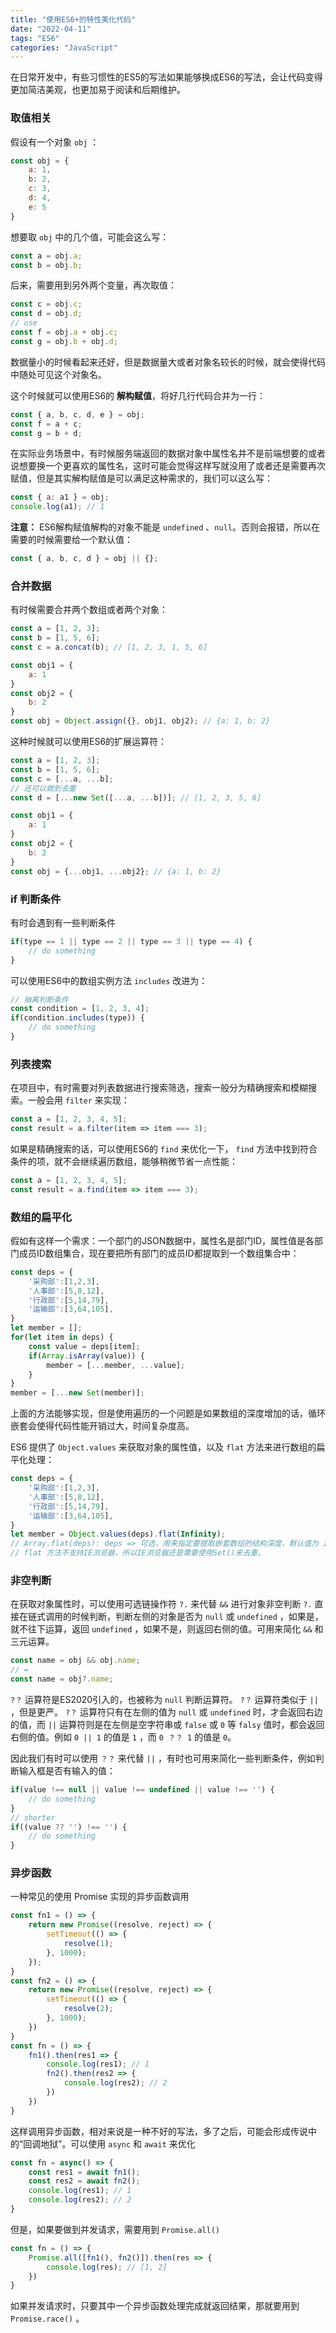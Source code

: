 ```yaml
---
title: "使用ES6+的特性美化代码"
date: "2022-04-11"
tags: "ES6"
categories: "JavaScript"
---
```


在日常开发中，有些习惯性的ES5的写法如果能够换成ES6的写法，会让代码变得更加简洁美观，也更加易于阅读和后期维护。

### 取值相关

假设有一个对象 `obj` ：

```js
const obj = {
	a: 1,
	b: 2,
	c: 3,
	d: 4,
	e: 5
}
```
想要取 `obj` 中的几个值，可能会这么写：

```js
const a = obj.a;
const b = obj.b;
```
后来，需要用到另外两个变量，再次取值：
```js
const c = obj.c;
const d = obj.d;
// use
const f = obj.a + obj.c;
const g = obj.b + obj.d;
```
数据量小的时候看起来还好，但是数据量大或者对象名较长的时候，就会使得代码中随处可见这个对象名。

这个时候就可以使用ES6的 **解构赋值**，将好几行代码合并为一行：
```js
const { a, b, c, d, e } = obj;
const f = a + c;
const g = b + d;
```
在实际业务场景中，有时候服务端返回的数据对象中属性名并不是前端想要的或者说想要换一个更喜欢的属性名，这时可能会觉得这样写就没用了或者还是需要再次赋值，但是其实解构赋值是可以满足这种需求的，我们可以这么写：
```js
const { a: a1 } = obj;
console.log(a1); // 1
```
**注意：** ES6解构赋值解构的对象不能是 `undefined` 、`null`。否则会报错，所以在需要的时候需要给一个默认值：
```js
const { a, b, c, d } = obj || {};
```

### 合并数据
有时候需要合并两个数组或者两个对象：
```js
const a = [1, 2, 3];
const b = [1, 5, 6];
const c = a.concat(b); // [1, 2, 3, 1, 5, 6]

const obj1 = {
	a: 1
}
const obj2 = {
	b: 2
}
const obj = Object.assign({}, obj1, obj2); // {a: 1, b: 2}
```

这种时候就可以使用ES6的扩展运算符：
```js
const a = [1, 2, 3];
const b = [1, 5, 6];
const c = [...a, ...b];
// 还可以做到去重
const d = [...new Set([...a, ...b])]; // [1, 2, 3, 5, 6]

const obj1 = {
	a: 1
}
const obj2 = {
	b: 2
}
const obj = {...obj1, ...obj2}; // {a: 1, b: 2}
```

### if 判断条件
有时会遇到有一些判断条件
```js
if(type == 1 || type == 2 || type == 3 || type == 4) {
	// do something
}
```
可以使用ES6中的数组实例方法 `includes` 改进为：
```js
// 抽离判断条件
const condition = [1, 2, 3, 4];
if(condition.includes(type)) {
	// do something
}
```

### 列表搜索

在项目中，有时需要对列表数据进行搜索筛选，搜索一般分为精确搜索和模糊搜索。一般会用 `filter` 来实现：
```js
const a = [1, 2, 3, 4, 5];
const result = a.filter(item => item === 3);
```
如果是精确搜索的话，可以使用ES6的 `find` 来优化一下， `find` 方法中找到符合条件的项，就不会继续遍历数组，能够稍微节省一点性能：
```js
const a = [1, 2, 3, 4, 5];
const result = a.find(item => item === 3);
```

### 数组的扁平化
假如有这样一个需求：一个部门的JSON数据中，属性名是部门ID，属性值是各部门成员ID数组集合，现在要把所有部门的成员ID都提取到一个数组集合中：
```js
const deps = {
	'采购部':[1,2,3],
	'人事部':[5,8,12],
	'行政部':[5,14,79],
	'运输部':[3,64,105],
}
let member = [];
for(let item in deps) {
	const value = deps[item];
	if(Array.isArray(value)) {
		member = [...member, ...value];
	}
}
member = [...new Set(member)];
```
上面的方法能够实现，但是使用遍历的一个问题是如果数组的深度增加的话，循环嵌套会使得代码性能开销过大，时间复杂度高。

ES6 提供了 `Object.values` 来获取对象的属性值，以及 `flat` 方法来进行数组的扁平化处理：
```js
const deps = {
	'采购部':[1,2,3],
	'人事部':[5,8,12],
	'行政部':[5,14,79],
	'运输部':[3,64,105],
}
let member = Object.values(deps).flat(Infinity);
// Array.flat(deps): deps => 可选，用来指定要提取嵌套数组的结构深度，默认值为 1。
// flat 方法不支持IE浏览器，所以IE浏览器还是需要使用Set()来去重。
```

### 非空判断

在获取对象属性时，可以使用可选链操作符 `?.` 来代替 `&&` 进行对象非空判断
`?.` 直接在链式调用的时候判断，判断左侧的对象是否为 `null` 或 `undefined` ，如果是，就不往下运算，返回 `undefined` ，如果不是，则返回右侧的值。可用来简化 `&&` 和三元运算。
```js
const name = obj && obj.name;
// =
const name = obj?.name;
```

`?？` 运算符是ES2020引入的，也被称为 `null` 判断运算符。
`?？` 运算符类似于 `||` ，但是更严。 `?？` 运算符只有在左侧的值为 `null` 或 `undefined` 时，才会返回右边的值，而 `||` 运算符则是在左侧是空字符串或 `false` 或 `0` 等 `falsy` 值时，都会返回右侧的值。例如 `0 || 1` 的值是 `1` ，而 `0 ？？ 1` 的值是 `0`。

因此我们有时可以使用 `？？` 来代替 `||` ，有时也可用来简化一些判断条件，例如判断输入框是否有输入的值：
```js
if(value !== null || value !== undefined || value !== '') {
	// do something
}
// shorter
if((value ?? '') !== '') {
	// do something
}
```

### 异步函数
一种常见的使用 Promise 实现的异步函数调用
```js
const fn1 = () => {
	return new Promise((resolve, reject) => {
		setTimeout(() => {
			resolve(1);
		}, 1000);
	});
}
const fn2 = () => {
	return new Promise((resolve, reject) => {
		setTimeout(() => {
			resolve(2);
		}, 1000);
	})
}
const fn = () => {
	fn1().then(res1 => {
		console.log(res1); // 1
		fn2().then(res2 => {
			console.log(res2); // 2
		})
	})
}
```
这样调用异步函数，相对来说是一种不好的写法，多了之后，可能会形成传说中的“回调地狱”。可以使用 `async` 和 `await` 来优化
```js
const fn = async() => {
	const res1 = await fn1();
	const res2 = await fn2();
	console.log(res1); // 1
	console.log(res2); // 2
}
```

但是，如果要做到并发请求，需要用到 `Promise.all()`
```js
const fn = () => {
	Promise.all([fn1(), fn2()]).then(res => {
		console.log(res); // [1, 2]
	})
}
```
如果并发请求时，只要其中一个异步函数处理完成就返回结果，那就要用到 `Promise.race()` 。